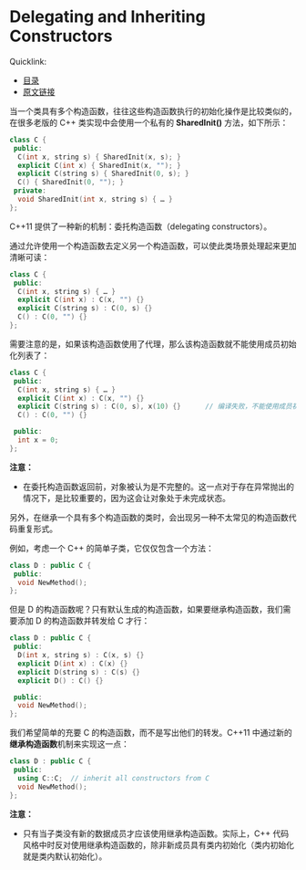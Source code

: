 # Delegating and Inheriting Constructors

Quicklink:

- [目录](../readme.md)
- [原文链接](https://abseil.io/tips/74)

当一个类具有多个构造函数，往往这些构造函数执行的初始化操作是比较类似的，在很多老版的 C++ 类实现中会使用一个私有的 **SharedInit()** 方法，如下所示：

```cpp
class C {
 public:
  C(int x, string s) { SharedInit(x, s); }
  explicit C(int x) { SharedInit(x, ""); }
  explicit C(string s) { SharedInit(0, s); }
  C() { SharedInit(0, ""); }
 private:
  void SharedInit(int x, string s) { … }
};
```

C++11 提供了一种新的机制：委托构造函数（delegating constructors）。

通过允许使用一个构造函数去定义另一个构造函数，可以使此类场景处理起来更加清晰可读：

```cpp
class C {
 public:
  C(int x, string s) { … }
  explicit C(int x) : C(x, "") {}
  explicit C(string s) : C(0, s) {}
  C() : C(0, "") {}
};
```

需要注意的是，如果该构造函数使用了代理，那么该构造函数就不能使用成员初始化列表了：

```cpp
class C {
 public:
  C(int x, string s) { … }
  explicit C(int x) : C(x, "") {}
  explicit C(string s) : C(0, s), x(10) {}      // 编译失败，不能使用成员初始化列表
  C() : C(0, "") {}

 public:
  int x = 0;
};
```

**注意：**

- 在委托构造函数返回前，对象被认为是不完整的。这一点对于存在异常抛出的情况下，是比较重要的，因为这会让对象处于未完成状态。

另外，在继承一个具有多个构造函数的类时，会出现另一种不太常见的构造函数代码重复形式。

例如，考虑一个 C++ 的简单子类，它仅仅包含一个方法：

```cpp
class D : public C {
 public:
  void NewMethod();
};
```

但是 D 的构造函数呢？只有默认生成的构造函数，如果要继承构造函数，我们需要添加 D 的构造函数并转发给 C 才行：

```cpp
class D : public C {
 public:
  D(int x, string s) : C(x, s) {}
  explicit D(int x) : C(x) {}
  explicit D(string s) : C(s) {}
  explicit D() : C() {}

 public:
  void NewMethod();
};
```

我们希望简单的充要 C 的构造函数，而不是写出他们的转发。C++11 中通过新的**继承构造函数**机制来实现这一点：

```cpp
class D : public C {
 public:
  using C::C;  // inherit all constructors from C
  void NewMethod();
};
```

**注意：**

- 只有当子类没有新的数据成员才应该使用继承构造函数。实际上，C++ 代码风格中时反对使用继承构造函数的，除非新成员具有类内初始化（类内初始化就是类内默认初始化）。
